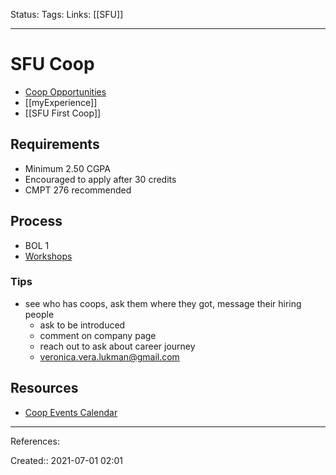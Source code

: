 Status:
Tags: 
Links: [[SFU]]
___
# SFU Coop
- [Coop Opportunities](http://www.sfu.ca/computing/prospective-students/undergraduate-students/cooperative-education.html)
- [[myExperience]]
- [[SFU First Coop]]
## Requirements
-   Minimum 2.50 CGPA 
-   Encouraged to apply after 30 credits
-   CMPT 276 recommended
## Process
- BOL 1
- [Workshops](https://canvas.sfu.ca/courses/67317/assignments/714375?module_item_id=2310405)
### Tips
- see who has coops, ask them where they got, message their hiring people
	- ask to be introduced
	- comment on company page
	- reach out to ask about career journey
	- veronica.vera.lukman@gmail.com
## Resources
- [Coop Events Calendar](https://myexperience.sfu.ca/myAccount/co-op/events.htm)
___
References:

Created:: 2021-07-01 02:01